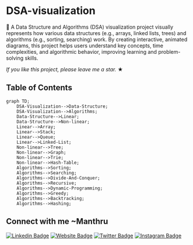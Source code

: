 # DSA-visualization
👋
A Data Structure and Algorithms (DSA) visualization project visually represents how various data structures (e.g., arrays, linked lists, trees) and algorithms (e.g., sorting, searching) work. By creating interactive, animated diagrams, this project helps users understand key concepts, time complexities, and algorithmic behavior, improving learning and problem-solving skills.

_If you like this project, please leave me a star._ &#9733;

## Table of Contents
```mermaid
graph TD;
    DSA-Visualization-->Data-Structure;
    DSA-Visualization-->Algorithms;
    Data-Structure-->Linear;
    Data-Structure-->Non-linear;
    Linear-->Array;
    Linear-->Stack;
    Linear-->Queue;
    Linear-->Linked-List;
    Non-linear-->Tree;
    Non-linear-->Graph;
    Non-linear-->Trie;
    Non-linear-->Hash-Table;
    Algorithms-->Sorting;
    Algorithms-->Searching;
    Algorithms-->Divide-And-Conquer;
    Algorithms-->Recursive;
    Algorithms-->Dynamic-Programming;
    Algorithms-->Greedy;
    Algorithms-->Backtracking;
    Algorithms-->Hashing; 
```

## Connect with me ~Manthru

[![Linkedin Badge](https://img.shields.io/badge/-LinkedIn-0e76a8?style=flat-square&logo=Linkedin&logoColor=white)]([https://www.linkedin.com/in/rajesh-rathore-0501/](https://www.linkedin.com/in/manthru-naik-ramavath-0995b9243/))
[![Website Badge](https://img.shields.io/badge/Website-3b5998?style=flat-square&logo=google-chrome&logoColor=white)](http://127.0.0.1:5500/)
[![Twitter Badge](https://img.shields.io/badge/-Twitter-00acee?style=flat-square&logo=Twitter&logoColor=white)]([https://twitter.com/Rajesh946055](https://x.com/manthrunaik_123))
[![Instagram Badge](https://img.shields.io/badge/-Instagram-e4405f?style=flat-square&logo=Instagram&logoColor=white)]([https://www.instagram.com/raj_rathod1313/?hl=en](https://www.instagram.com/_manthru_/))
